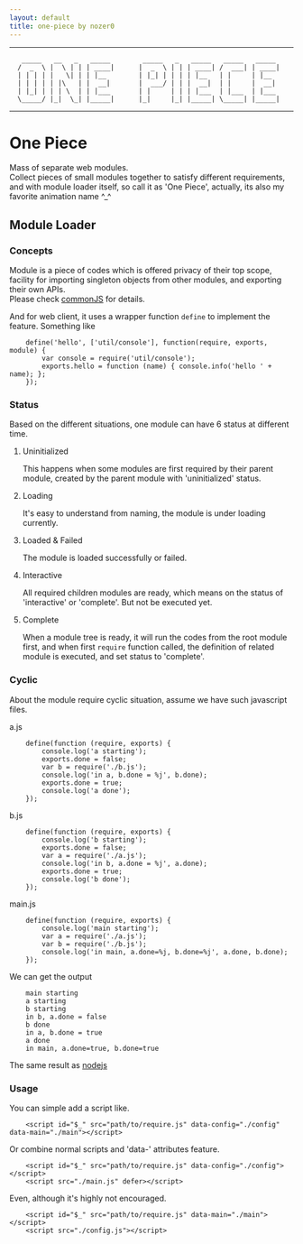 ```yaml
---
layout: default
title: one-piece by nozer0
---
```


*******************************************************************************
       _____   __   _   _____        _____   _   _____   _____   _____
      /  _  \ |  \ | | | ____|      |  _  \ | | | ____| /  ___| | ____|
      | | | | |   \| | | |__        | |_| | | | | |__   | |     | |__
      | | | | | |\   | |  __|       |  ___/ | | |  __|  | |     |  __|
      | |_| | | | \  | | |___       | |     | | | |___  | |___  | |___
      \_____/ |_|  \_| |_____|      |_|     |_| |_____| \_____| |_____|

*******************************************************************************

One Piece
=========

Mass of separate web modules.  
Collect pieces of small modules together to satisfy different requirements, and with module loader itself, so call it as 'One Piece', actually, its also my favorite animation name ^_^

Module Loader
-------------

### Concepts ###

Module is a piece of codes which is offered privacy of their top scope, facility for importing singleton objects from other modules, and exporting their own APIs.  
Please check [commonJS](http://wiki.commonjs.org/wiki/Modules/1.1.1) for details.

And for web client, it uses a wrapper function `define` to implement the feature. Something like

		define('hello', ['util/console'], function(require, exports, module) {
			var console = require('util/console');
			exports.hello = function (name) { console.info('hello ' + name); };
		});

### Status ###

Based on the different situations, one module can have 6 status at different time.

1. Uninitialized

	This happens when some modules are first required by their parent module, created by the parent module with 'uninitialized' status.

2. Loading

	It's easy to understand from naming, the module is under loading currently.

3. Loaded & Failed

	The module is loaded successfully or failed.

4. Interactive

	All required children modules are ready, which means on the status of 'interactive' or 'complete'. But not be executed yet.

5. Complete

	When a module tree is ready, it will run the codes from the root module first, and when first `require` function called, the definition of related module is executed, and set status to 'complete'.

### Cyclic ###

About the module require cyclic situation, assume we have such javascript files.

a.js

		define(function (require, exports) {
			console.log('a starting');
			exports.done = false;
			var b = require('./b.js');
			console.log('in a, b.done = %j', b.done);
			exports.done = true;
			console.log('a done');
		});

b.js

		define(function (require, exports) {
			console.log('b starting');
			exports.done = false;
			var a = require('./a.js');
			console.log('in b, a.done = %j', a.done);
			exports.done = true;
			console.log('b done');
		});

main.js

		define(function (require, exports) {
			console.log('main starting');
			var a = require('./a.js');
			var b = require('./b.js');
			console.log('in main, a.done=%j, b.done=%j', a.done, b.done);
		});

We can get the output

		main starting
		a starting
		b starting
		in b, a.done = false
		b done
		in a, b.done = true
		a done
		in main, a.done=true, b.done=true

The same result as [nodejs](http://nodejs.org/api/modules.html)

### Usage ###

You can simple add a script like.

		<script id="$_" src="path/to/require.js" data-config="./config" data-main="./main"></script>

Or combine normal scripts and 'data-' attributes feature.

		<script id="$_" src="path/to/require.js" data-config="./config"></script>
		<script src="./main.js" defer></script>

Even, although it's highly not encouraged.

		<script id="$_" src="path/to/require.js" data-main="./main"></script>
		<script src="./config.js"></script>
